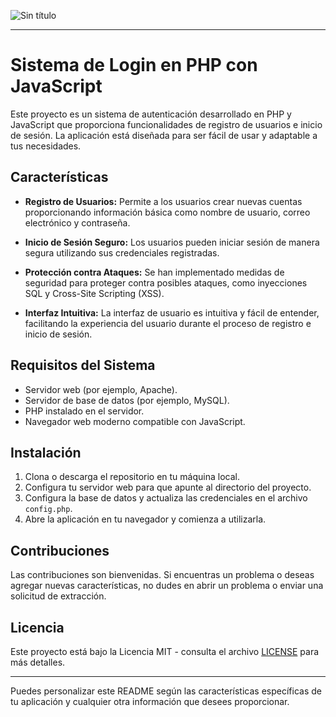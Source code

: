 ![Sin título](https://github.com/RonaldRodriguez23/loginphp/assets/120991795/a3c2aac2-0e7f-4834-9a87-233cdc92b9ed)



---

# Sistema de Login en PHP con JavaScript

Este proyecto es un sistema de autenticación desarrollado en PHP y JavaScript que proporciona funcionalidades de registro de usuarios e inicio de sesión. La aplicación está diseñada para ser fácil de usar y adaptable a tus necesidades.

## Características

- **Registro de Usuarios:** Permite a los usuarios crear nuevas cuentas proporcionando información básica como nombre de usuario, correo electrónico y contraseña.

- **Inicio de Sesión Seguro:** Los usuarios pueden iniciar sesión de manera segura utilizando sus credenciales registradas.

- **Protección contra Ataques:** Se han implementado medidas de seguridad para proteger contra posibles ataques, como inyecciones SQL y Cross-Site Scripting (XSS).

- **Interfaz Intuitiva:** La interfaz de usuario es intuitiva y fácil de entender, facilitando la experiencia del usuario durante el proceso de registro e inicio de sesión.

## Requisitos del Sistema

- Servidor web (por ejemplo, Apache).
- Servidor de base de datos (por ejemplo, MySQL).
- PHP instalado en el servidor.
- Navegador web moderno compatible con JavaScript.

## Instalación

1. Clona o descarga el repositorio en tu máquina local.
2. Configura tu servidor web para que apunte al directorio del proyecto.
3. Configura la base de datos y actualiza las credenciales en el archivo `config.php`.
4. Abre la aplicación en tu navegador y comienza a utilizarla.

## Contribuciones

Las contribuciones son bienvenidas. Si encuentras un problema o deseas agregar nuevas características, no dudes en abrir un problema o enviar una solicitud de extracción.

## Licencia

Este proyecto está bajo la Licencia MIT - consulta el archivo [LICENSE](LICENSE) para más detalles.

---

Puedes personalizar este README según las características específicas de tu aplicación y cualquier otra información que desees proporcionar.

